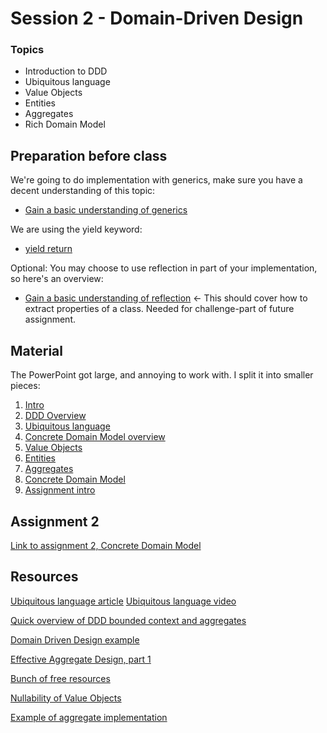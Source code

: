 # Session 2 - Domain-Driven Design

### Topics
* Introduction to DDD
* Ubiquitous language
* Value Objects
* Entities
* Aggregates
* Rich Domain Model

## Preparation before class
We're going to do implementation with generics, make sure you have a decent understanding of this topic:
* [Gain a basic understanding of generics](https://learn.microsoft.com/en-us/dotnet/csharp/fundamentals/types/generics)

We are using the yield keyword:
* [yield return](https://learn.microsoft.com/en-us/dotnet/csharp/language-reference/statements/yield)

Optional: You may choose to use reflection in part of your implementation, so here's an overview:
* [Gain a basic understanding of reflection](https://learn.microsoft.com/en-us/dotnet/framework/reflection-and-codedom/viewing-type-information) <- This should cover how to extract properties of a class. Needed for challenge-part of future assignment.

## Material
The PowerPoint got large, and annoying to work with. I split it into smaller pieces:

1) [Intro](https://viaucdk-my.sharepoint.com/:p:/g/personal/trmo_viauc_dk/EVvcb1HiSDRMqaBDiaP3mbYBWdVp3j-cdu5bWb0KH3rzeg?e=9EtnUM)
2) [DDD Overview](https://viaucdk-my.sharepoint.com/:p:/g/personal/trmo_viauc_dk/EVvcb1HiSDRMqaBDiaP3mbYBWdVp3j-cdu5bWb0KH3rzeg?e=9EtnUM)
3) [Ubiquitous language](https://viaucdk-my.sharepoint.com/:p:/g/personal/trmo_viauc_dk/EZsG0n6N_VpGskRZiHQaGB8BBrochBCYnxxjBXBZFASVTg?e=XUsaOn)
4) [Concrete Domain Model overview](https://viaucdk-my.sharepoint.com/:p:/g/personal/trmo_viauc_dk/EZqDw1ve8JtAm1gGQo_DSEABNlPZSSwB3tEQ_LnBQftrPw?e=2k68Lr)
5) [Value Objects](https://viaucdk-my.sharepoint.com/:p:/g/personal/trmo_viauc_dk/EZqDw1ve8JtAm1gGQo_DSEABNlPZSSwB3tEQ_LnBQftrPw?e=2k68Lr)
6) [Entities](https://viaucdk-my.sharepoint.com/:p:/g/personal/trmo_viauc_dk/EdWvqK_wvWNHpf0tf5pkWA8BOF6lfsSjeFkXFsEruP-M7Q?e=KBmqbz)
7) [Aggregates](https://viaucdk-my.sharepoint.com/:p:/g/personal/trmo_viauc_dk/EdWvqK_wvWNHpf0tf5pkWA8BOF6lfsSjeFkXFsEruP-M7Q?e=KBmqbz)
8) [Concrete Domain Model](https://viaucdk-my.sharepoint.com/:p:/g/personal/trmo_viauc_dk/ERPKKBDUDp9DunsCNnvMcGkBIzEPyhZVd_fdq6sYam2EDA?e=PnTtri)
9) [Assignment intro](https://viaucdk-my.sharepoint.com/:p:/g/personal/trmo_viauc_dk/EQlfVHEMH7VDqpsssqjrVZIBKwErQMxtYqn1rZH7U76HYw?e=MlQSpU)

## Assignment 2
[Link to assignment 2, Concrete Domain Model](https://viaucdk-my.sharepoint.com/:w:/g/personal/trmo_viauc_dk/Ed3mVu9vXNdDi5FSc5OWNKgBeI0HTDS6F8Ch3_UhOkAAqw?e=U4h6P3)

## Resources

[Ubiquitous language article](https://www.lullabot.com/articles/naming-content-types-using-ubiquitous-language)
[Ubiquitous language video](https://youtu.be/_zWMjMUHinc?si=MXmy1VnDivOGWoQO)

[Quick overview of DDD bounded context and aggregates](https://www.youtube.com/watch?v=vRVHdCbrHGA)

[Domain Driven Design example](https://www.youtube.com/watch?v=fO2T5tRu3DE)

[Effective Aggregate Design, part 1](https://www.dddcommunity.org/wp-content/uploads/files/pdf_articles/Vernon_2011_1.pdf)

[Bunch of free resources](https://github.com/ddd-crew)

[Nullability of Value Objects](https://enterprisecraftsmanship.com/posts/nulls-in-value-objects/)

[Example of aggregate implementation](https://www.youtube.com/watch?v=weGLBPky43U)

